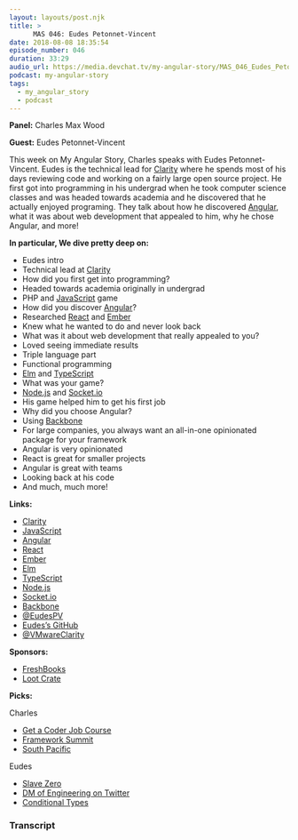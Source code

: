 ```yaml
---
layout: layouts/post.njk
title: >
      MAS 046: Eudes Petonnet-Vincent
date: 2018-08-08 18:35:54
episode_number: 046
duration: 33:29
audio_url: https://media.devchat.tv/my-angular-story/MAS_046_Eudes_Petonnet-Vincent.mp3
podcast: my-angular-story
tags: 
  - my_angular_story
  - podcast
---
```


 **Panel:** Charles Max Wood

**Guest:** Eudes Petonnet-Vincent

This week on My Angular Story, Charles speaks with Eudes Petonnet-Vincent. Eudes is the technical lead for [Clarity](https://vmware.github.io/clarity/) where he spends most of his days reviewing code and working on a fairly large open source project. He first got into programming in his undergrad when he took computer science classes and was headed towards academia and he discovered that he actually enjoyed programing. They talk about how he discovered [Angular](https://angular.io/), what it was about web development that appealed to him, why he chose Angular, and more!

**In particular, We dive pretty deep on:**

- Eudes intro
- Technical lead at [Clarity](https://vmware.github.io/clarity/)
- How did you first get into programming?
- Headed towards academia originally in undergrad
- PHP and [JavaScript](https://www.javascript.com/) game
- How did you discover [Angular](https://angular.io/)?
- Researched [React](https://reactjs.org/) and [Ember](https://www.emberjs.com/)
- Knew what he wanted to do and never look back
- What was it about web development that really appealed to you?
- Loved seeing immediate results
- Triple language part
- Functional programming
- [Elm](http://elm-lang.org/) and [TypeScript](https://www.typescriptlang.org/)
- What was your game?
- [Node.js](https://nodejs.org/en/) and [Socket.io](https://socket.io/)
- His game helped him to get his first job
- Why did you choose Angular?
- Using [Backbone](http://backbonejs.org/)
- For large companies, you always want an all-in-one opinionated package for your framework
- Angular is very opinionated
- React is great for smaller projects
- Angular is great with teams
- Looking back at his code
- And much, much more!

**Links:**

- [Clarity](https://vmware.github.io/clarity/)
- [JavaScript](https://www.javascript.com/)
- [Angular](https://angular.io/)
- [React](https://reactjs.org/)
- [Ember](https://www.emberjs.com/)
- [Elm](http://elm-lang.org/)
- [TypeScript](https://www.typescriptlang.org/)
- [Node.js](https://nodejs.org/en/)
- [Socket.io](https://socket.io/)
- [Backbone](http://backbonejs.org/)
- [@EudesPV](https://twitter.com/eudespv?lang=ca)
- [Eudes’s GitHub](https://github.com/youdz)
- [@VMwareClarity](https://twitter.com/VMwareClarity)

**Sponsors:**

- [FreshBooks](https://www.freshbooks.com/invoice?ref=11731&utm_source=pbm&utm_medium=affiliate-program&utm_influencer=419364&utm_campaign=podcast-influencers)
- [Loot Crate](https://www.lootcrate.com/)

**Picks:**

Charles

- [Get a Coder Job Course](https://devchat.tv/store/get-a-coder-job-video-course/)
- [Framework Summit](https://www.frameworksummit.com/)
- [South Pacific](https://itunes.apple.com/us/movie/south-pacific-1958/id394798560)

Eudes

- [Slave Zero](https://store.steampowered.com/app/328470/Slave_Zero/)
- [DM of Engineering on Twitter](https://twitter.com/dmofengineering?lang=en)
- [Conditional Types](https://www.typescriptlang.org/docs/handbook/release-notes/typescript-2-8.html)


### Transcript


